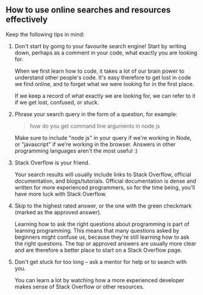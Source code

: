 
## How to use online searches and resources effectively

Keep the following tips in mind:

1. Don't start by going to your favourite search engine! Start by writing down,
   perhaps as a comment in your code, what exactly you are looking for.

   When we first learn how to code, it takes a lot of our brain power to
   understand other people's code. It's easy therefore to get lost in code we
   find online, and to forget what we were looking for in the first place.

   If we keep a record of what exactly we are looking for, we can refer to it if
   we get lost, confused, or stuck.

2. Phrase your search query in the form of a question, for example:

    > how do you get command line arguments in node js

    Make sure to include "node js" in your query if we're working in Node, or
    "javascript" if we're working in the browser. Answers in other programming
    languages aren't the most useful :)

3. Stack Overflow is your friend.

    Your search results will usually include links to Stack Overflow, official
    documentation, and blogs/tutorials. Official documentation is dense and
    written for more experienced programmers, so for the time being, you'll have
    more luck with Stack Overflow.


4. Skip to the highest rated answer, or the one with the green checkmark (marked
   as the approved answer).

    Learning how to ask the right questions about programming is part of
    learning programming. This means that many questions asked by beginners
    might confuse us, because they're still learning how to ask the right
    questions. The top or approved answers are usually more clear and are
    therefore a better place to start on a Stack Overflow page.

5. Don't get stuck for too long – ask a mentor for help or to search with you.

    You can learn a lot by watching how a more experienced developer makes sense
    of Stack Overflow or other resources.
